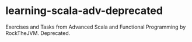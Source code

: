 # learning-scala-adv-deprecated
Exercises and Tasks from Advanced Scala and Functional Programming by RockTheJVM. Deprecated.
